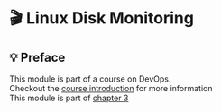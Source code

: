 # 🎬 Linux Disk Monitoring

## 💡 Preface

This module is part of a course on DevOps. </br>
Checkout the [course introduction](../../../../../README.md) for more information </br>
This module is part of [chapter 3](../../../../../chapters/chapter-3-linux-monitoring/README.md)